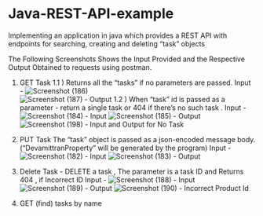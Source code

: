 # Java-REST-API-example
Implementing an application in java which provides a REST API with endpoints for searching, creating and deleting “task” objects

The Following Screenshots Shows the Input Provided and the  Respective Output Obtained to requests using postman.

1) GET Task
1.1 ) Returns all the “tasks” if no parameters are passed.
 Input - ![Screenshot (186)](https://github.com/devmd6/Java-REST-API-example/assets/85011993/c5e90132-c1d3-4fef-a296-73719beaff01)  
![Screenshot (187)](https://github.com/devmd6/Java-REST-API-example/assets/85011993/f094d82f-c120-4e59-98a6-5452166a5c3e)   - Output
1.2 ) When “task” id is passed as a parameter - return a single task or 404 if there’s no such task .
 Input - ![Screenshot (184)](https://github.com/devmd6/Java-REST-API-example/assets/85011993/2c4b3638-004e-4a59-8cda-73d50bb14f2b)   - Input 
![Screenshot (185)](https://github.com/devmd6/Java-REST-API-example/assets/85011993/19973398-6f1c-40e2-8a0e-21d21fb8e23f)   - Output 
![Screenshot (198)](https://github.com/devmd6/Java-REST-API-example/assets/85011993/4fb600d6-303b-424d-b24f-322545c67daa)   - Input and Output for No Task

2) PUT Task
The “task” object is passed as a json-encoded message body.(“DevamittranProperty” will be generated by the program)
 Input - ![Screenshot (182)](https://github.com/devmd6/Java-REST-API-example/assets/85011993/6af5b464-bec9-4506-863b-ab9c0f7770ab)  - Input
![Screenshot (183)](https://github.com/devmd6/Java-REST-API-example/assets/85011993/6a573472-8904-4c89-88b2-2b4843076199)  - Output

3) Delete Task - DELETE a task , The parameter is a task ID and Returns 404 , if Incorrect ID
 Input - ![Screenshot (188)](https://github.com/devmd6/Java-REST-API-example/assets/85011993/eb79942e-32e5-493e-a07f-7e88257d7624) - Input
![Screenshot (189)](https://github.com/devmd6/Java-REST-API-example/assets/85011993/edcfb5d8-9540-4c96-8d38-6a619583d095) - Output
![Screenshot (190)](https://github.com/devmd6/Java-REST-API-example/assets/85011993/ee606f3b-7fc3-4ab1-871a-c8319bc7d5c9) - Incorrect Product Id

4) GET (find) tasks by name 








